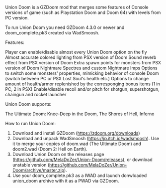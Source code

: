 Union Doom is a GZDoom mod that merges some features of Console versions of game (such as Playstation Doom and Doom 64) with levels from PC version.

To run Union Doom you need GZDoom 4.3.0 or newer and doom_complete.pk3 created via WadSmoosh.


Features:

Player can enable/disable almost every Union Doom option on the fly
Almost accurate colored lighting from PSX version of Doom
Sound reverb effect from PSX version of Doom
Extra spawn points for monsters from PSX version of Doom
Nightmare Spectres and custom Nightmare Imps
Options to switch some monsters' properties, mimicking behavior of console Doom (switch between PC or PSX Lost Soul's health etc.) 
Options to change amount of health/armor  replenished by the corresponging bonus items (1 in PC, 2 in PSX)
Enable/disable recoil and/or pitch for shotgun, supershotgun, chaingun and rocket launcher


Union Doom supports:

The Ultimate Doom: Knee-Deep in the Doom, The Shores of Hell, Inferno


How to run Union Doom:
1. Download and install GZDoom (https://zdoom.org/downloads) 
2. Download and unpack WadSmoosh (https://jp.itch.io/wadsmoosh). Use it to merge your copies of doom.wad (The Ultimate Doom) and doom2.wad (Doom 2: Hell on Earth).
3. Download Union Doom on the releases page (https://github.com/MelaDoZer/Union-Doom/releases), or download unstable version (https://github.com/MelaDoZer/Union-Doom/archive/master.zip).
4. Use your doom_complete.pk3 as a IWAD and launch donwloaded union_doom archive with it as a PWAD via GZDoom.
